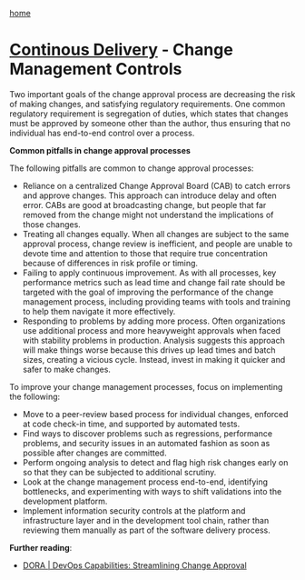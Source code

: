 [home](../README.md)
# [Continous Delivery](README.md) - Change Management Controls

Two important goals of the change approval process are decreasing the risk of making changes, and satisfying regulatory requirements. One common regulatory requirement is segregation of duties, which states that changes must be approved by someone other than the author, thus ensuring that no individual has end-to-end control over a process.


**Common pitfalls in change approval processes**

The following pitfalls are common to change approval processes:

* Reliance on a centralized Change Approval Board (CAB) to catch errors and approve changes. This approach can introduce delay and often error. CABs are good at broadcasting change, but people that far removed from the change might not understand the implications of those changes.
* Treating all changes equally. When all changes are subject to the same approval process, change review is inefficient, and people are unable to devote time and attention to those that require true concentration because of differences in risk profile or timing.
* Failing to apply continuous improvement. As with all processes, key performance metrics such as lead time and change fail rate should be targeted with the goal of improving the performance of the change management process, including providing teams with tools and training to help them navigate it more effectively.
* Responding to problems by adding more process. Often organizations use additional process and more heavyweight approvals when faced with stability problems in production. Analysis suggests this approach will make things worse because this drives up lead times and batch sizes, creating a vicious cycle. Instead, invest in making it quicker and safer to make changes.


To improve your change management processes, focus on implementing the following:

* Move to a peer-review based process for individual changes, enforced at code check-in time, and supported by automated tests.
* Find ways to discover problems such as regressions, performance problems, and security issues in an automated fashion as soon as possible after changes are committed.
* Perform ongoing analysis to detect and flag high risk changes early on so that they can be subjected to additional scrutiny.
* Look at the change management process end-to-end, identifying bottlenecks, and experimenting with ways to shift validations into the development platform.
* Implement information security controls at the platform and infrastructure layer and in the development tool chain, rather than reviewing them manually as part of the software delivery process.


**Further reading**:
* [DORA | DevOps Capabilities: Streamlining Change Approval](https://dora.dev/devops-capabilities/process/streamlining-change-approval/)